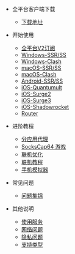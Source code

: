 - 全平台客户端下载
  - [下载地址](/resource/download)

- 开始使用
  - [全平台V2订阅](/docs/v2rayadd)
  - [Windows-SSR/SS](/docs/win)
  - [Windows-Clash](/docs/clashwin)
  - [macOS-SSR/SS](/docs/mac)
  - [macOS-Clash](/docs/clashx)
  - [Android-SSR/SS](/docs/android)
  - [iOS-Quantumult](/docs/ios-quan)
  - [iOS-Surge2](/docs/ios-surge2)
  - [iOS-Surge3](/docs/ios-surge3)
  - [iOS-Shadowrocket](/docs/ios-shadowrocket)
  - [Router](/docs/router)

- 进阶教程
  - [分应用代理](/advanced/proxifier-ssr)
  - [SocksCap64 游戏](/advanced/sockscap64-ssr)
  - [联机优化](/advanced/nat2)
  - [联机教程](/advanced/lian-ji-jiao-cheng)
  - [手机模拟器](/advanced/mo-ni-qi)

- 常见问题
  - [问题集锦](/other/q-a)

- 其他说明
  - [使用服务](/other/use-service)
  - [网络问题](/other/net)
  - [隐私问题](/other/privacy)
  - [支持类型](/other/support)

